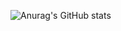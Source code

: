 ![Anurag's GitHub stats](https://github-readme-stats.vercel.app/api?username=shaongitt&show_icons=true&theme=merko)
